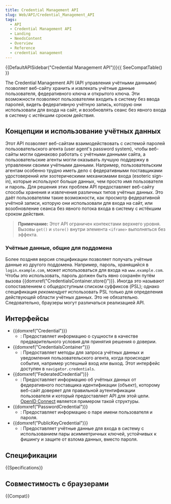 ```yaml
---
title: Credential Management API
slug: Web/API/Credential_Management_API
tags:
  - API
  - Credential Management API
  - Landing
  - NeedsContent
  - Overview
  - Reference
  - credential management
---
```


{{DefaultAPISidebar("Credential Management API")}}{{ SeeCompatTable() }}

The Credential Management API (API управления учётными данными) позволяет веб-сайту хранить и извлекать учётные данные пользователя, федеративного ключа и открытого ключа. Эти возможности позволяют пользователям входить в систему без ввода паролей, видеть федеративную учётную запись, которую они использовали для входа на сайт, и возобновлять сеанс без явного входа в систему с истёкшим сроком действия.

## Концепции и использование учётных данных

Этот API позволяет веб-сайтам взаимодействовать с системой паролей пользовательского агента (user agent's password system), чтобы веб-сайты могли одинаково работать с учётными данными сайта, а пользовательские агенты могли оказывать лучшую поддержку в управлении своими учётными данными. Например, пользовательским агентам особенно трудно иметь дело с федеративными поставщиками удостоверений или эзотерическими механизмами входа (esoteric sign-in), которые используют больше данных, чем просто имя пользователя и пароль. Для решения этих проблем API предоставляет веб-сайту способы хранения и извлечения различных типов учётных данных. Это даёт пользователям такие возможности, как просмотр федеративной учётной записи, которую они использовали для входа на сайт, или возобновление сеанса без явного потока входа в систему с истёкшим сроком действия.

> **Примечание:** Этот API ограничен контекстами верхнего уровня. Вызовы `get()` и `store()` внутри элемента `<iframe>` выполняться без эффекта.

### Учётные данные, общие для поддомена

Более поздняя версия спецификации позволяет получать учётные данные из другого поддомена. Например, пароль, хранящийся в `login.example.com`, может использоваться для входа на `www.example.com`. Чтобы это использовать, пароль должен быть явно сохранён путём вызова {{domxref("CredentialsContainer.store()")}}. Иногда это называют сопоставлением с общедоступным списком суффиксов (PSL); однако спецификация _рекомендует_ использовать PSL только для определения действующей области учётных данных. Это не обязательно. Следовательно, браузеры могут различаться реализацией API.

## Интерфейсы

- {{domxref("Credential")}}
  - : Предоставляет информацию о сущности в качестве предварительного условия для принятия решения о доверии.
- {{domxref("CredentialsContainer")}}
  - : Предоставляет методы для запроса учётных данных и уведомления пользовательского агента, когда происходят события, например успешный вход или выход. Этот интерфейс доступен в `navigator.credentials`.
- {{domxref("FederatedCredential")}}
  - : Предоставляет информацию об учётных данных от федеративного поставщика идентификации (объект), которому веб-сайт доверяет для правильной аутентификации пользователя и который предоставляет API для этой цели. [OpenID Connect](http://openid.net/developers/specs/) является примером такой структуры.
- {{domxref("PasswordCredential")}}
  - : Предоставляет информацию о паре имени пользователя и пароля.
- {{domxref("PublicKeyCredential")}}
  - : Предоставляет учётные данные для входа в систему с использованием пары асимметричных ключей, устойчивых к фишингу и защите от взлома данных, вместо пароля.

## Спецификации

{{Specifications}}

## Совместимость с браузерами

{{Compat}}
